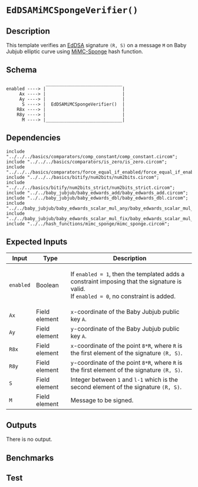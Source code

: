 # `EdDSAMiMCSpongeVerifier()`

## Description

This template verifies an [EdDSA](../) signature `(R, S)` on a message `M` on Baby Jubjub elliptic curve using [MiMC-Sponge](../../hash_functions/mimc_sponge) hash function.

## Schema

```
               _____________________________     
enabled ----> |                             |
     Ax ----> |                             |
     Ay ----> |                             |
      S ----> |  EdDSAMiMCSpongeVerifier()  |
    R8x ----> |                             |
    R8y ----> |                             |
      M ----> |_____________________________|
```

## Dependencies

```
include "../../../basics/comparators/comp_constant/comp_constant.circom";
include "../../../basics/comparators/is_zero/is_zero.circom";
include "../../../basics/comparators/force_equal_if_enabled/force_equal_if_enabled.circom";
include "../../../basics/bitify/num2bits/num2bits.circom";
include "../../../basics/bitify/num2bits_strict/num2bits_strict.circom";
include "../../baby_jubjub/baby_edwards_add/baby_edwards_add.circom";
include "../../baby_jubjub/baby_edwards_dbl/baby_edwards_dbl.circom";
include "../../baby_jubjub/baby_edwards_scalar_mul_any/baby_edwards_scalar_mul_any.circom";
include "../../baby_jubjub/baby_edwards_scalar_mul_fix/baby_edwards_scalar_mul_fix.circom";
include "../../hash_functions/mimc_sponge/mimc_sponge.circom";
```

## Expected Inputs

| Input         | Type            | Description      |
| ------------- | -------------   | -------------    | 
| `enabled`     | Boolean         | </p>If `enabled = 1`, then the templated adds a constraint imposing that the signature is valid.</br>If `enabled = 0`, no constraint is added.</p> | <!-- More precisely: if enabled != 0, the constraint is added. -->
| `Ax`          | Field element   | `x`-coordinate of the Baby Jubjub public key `A`.  |
| `Ay`          | Field element   | `y`-coordinate of the Baby Jubjub public key `A`.  |
| `R8x`         | Field element   | `x`-coordinate of the point `8*R`, where `R` is the first element of the signature `(R, S)`. |
| `R8y`         | Field element   | `y`-coordinate of the point `8*R`, where `R` is the first element of the signature `(R, S)`. |
| `S`           | Field element   | Integer between `1` and `l-1` which is the second element of the signature `(R, S)`.    |
| `M`           | Field element   |  Message to be signed.  |

## Outputs

There is no output.

## Benchmarks 

## Test